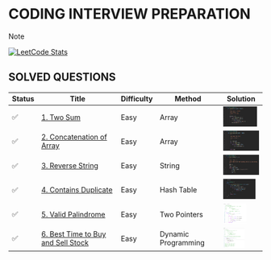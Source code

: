 # **CODING INTERVIEW PREPARATION**
> [!NOTE]
> <a href="https://leetcode.com/u/paudelsamir/" target="_blank">
> <img src="https://leetcard.jacoblin.cool/paudelsamir?theme=light&font=Blinker&ext=activity" alt="LeetCode Stats"/>
> </a>

<!-- 🟢🟠🔴 ♻️	🔜	⏭️	❌🔄 -->


## SOLVED QUESTIONS

| Status | Title | Difficulty | Method | Solution |
| ------ | ----- | ---------- | ------ | -------- |
| ✅     | [1. Two Sum](https://leetcode.com/problems/two-sum/) | Easy | Array | <img src="images/001_two_sum.png" alt="Python Solution" height="40"/> |
| ✅     | [2. Concatenation of Array](https://leetcode.com/problems/concatenation-of-array/) | Easy | Array | <img src="images/003_concatenation_of_array.png" alt="Python Solution" height="40"/> |
| ✅     | [3. Reverse String](https://leetcode.com/problems/reverse-string/) | Easy | String | <img src="images/002_reverse_string.png" alt="Python Solution" height="40"/> |
| ✅     | [4. Contains Duplicate](https://leetcode.com/problems/contains-duplicate/) | Easy | Hash Table | <img src="images/004_contains_duplicate.png" alt="C++ Solution" height="40"/> |
| ✅     | [5. Valid Palindrome](https://leetcode.com/problems/valid-palindrome/) | Easy | Two Pointers | <img src="images/005_valid_palindrome.png" alt="Python Solution" height="40"/> |
| ✅     | [6. Best Time to Buy and Sell Stock](https://leetcode.com/problems/best-time-to-buy-and-sell-stock/) | Easy | Dynamic Programming | <img src="images/006_best_time_to_buy_sell_stock.png" alt="Python Solution" height="40"/> |
